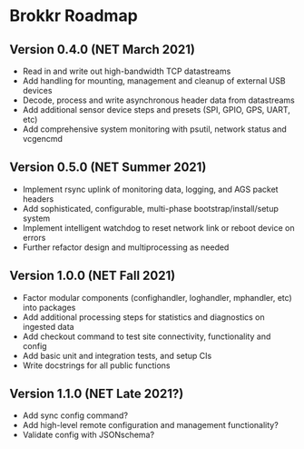 # Brokkr Roadmap


## Version 0.4.0 (NET March 2021)

* Read in and write out high-bandwidth TCP datastreams
* Add handling for mounting, management and cleanup of external USB devices
* Decode, process and write asynchronous header data from datastreams
* Add additional sensor device steps and presets (SPI, GPIO, GPS, UART, etc)
* Add comprehensive system monitoring with psutil, network status and vcgencmd



## Version 0.5.0 (NET Summer 2021)

* Implement rsync uplink of monitoring data, logging, and AGS packet headers
* Add sophisticated, configurable, multi-phase bootstrap/install/setup system
* Implement intelligent watchdog to reset network link or reboot device on errors
* Further refactor design and multiprocessing as needed



## Version 1.0.0 (NET Fall 2021)

* Factor modular components (confighandler, loghandler, mphandler, etc) into packages
* Add additional processing steps for statistics and diagnostics on ingested data
* Add checkout command to test site connectivity, functionality and config
* Add basic unit and integration tests, and setup CIs
* Write docstrings for all public functions



## Version 1.1.0 (NET Late 2021?)

* Add sync config command?
* Add high-level remote configuration and management functionality?
* Validate config with JSONschema?


